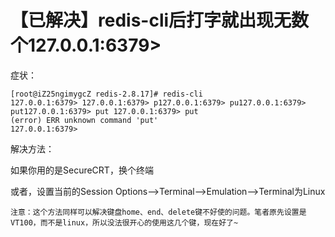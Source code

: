 # 【已解决】redis-cli后打字就出现无数个127.0.0.1:6379>

症状：
```
[root@iZ25ngimygcZ redis-2.8.17]# redis-cli
127.0.0.1:6379> 127.0.0.1:6379> p127.0.0.1:6379> pu127.0.0.1:6379> put127.0.0.1:6379> put 127.0.0.1:6379> put
(error) ERR unknown command 'put'
127.0.0.1:6379>
```

解决方法：

如果你用的是SecureCRT，换个终端

或者，设置当前的Session Options-->Terminal-->Emulation-->Terminal为Linux

```
注意：这个方法同样可以解决键盘home、end、delete键不好使的问题。笔者原先设置是VT100，而不是linux，所以没法很开心的使用这几个键，现在好了~
```
